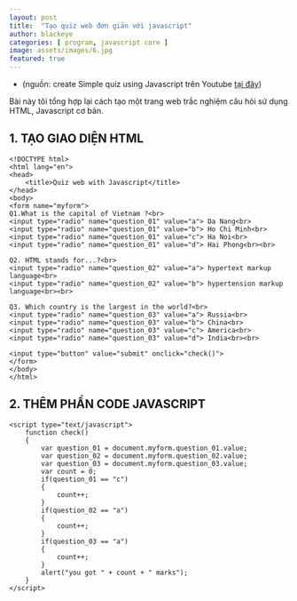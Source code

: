 ```yaml
---
layout: post
title:  "Tạo quiz web đơn giản với javascript"
author: blackeye
categories: [ program, javascript core ]
image: assets/images/6.jpg
featured: true
---
```


* (nguồn: create Simple quiz using Javascript trên Youtube [tại đây](https://www.youtube.com/watch?v=YvT-BFs9KVM))

Bài này tôi tổng hợp lại cách tạo một trang web trắc nghiệm câu hỏi sử dụng HTML, Javascript cơ bản.

## 1. TẠO GIAO DIỆN HTML

    <!DOCTYPE html>
    <html lang="en">
    <head>
        <title>Quiz web with Javascript</title>
    </head>
    <body>
    <form name="myform">
    Q1.What is the capital of Vietnam ?<br>
    <input type="radio" name="question_01" value="a"> Da Nang<br>
    <input type="radio" name="question_01" value="b"> Ho Chi Minh<br>
    <input type="radio" name="question_01" value="c"> Ha Noi<br>
    <input type="radio" name="question_01" value="d"> Hai Phong<br><br>

    Q2. HTML stands for...?<br>
    <input type="radio" name="question_02" value="a"> hypertext markup language<br>
    <input type="radio" name="question_02" value="b"> hypertension markup language<br><br>

    Q3. Which country is the largest in the world?<br>
    <input type="radio" name="question_03" value="a"> Russia<br>
    <input type="radio" name="question_03" value="b"> China<br>
    <input type="radio" name="question_03" value="c"> America<br>
    <input type="radio" name="question_03" value="d"> India<br><br>

    <input type="button" value="submit" onclick="check()">
    </form>
    </body>
    </html>

## 2. THÊM PHẦN CODE JAVASCRIPT

    <script type="text/javascript">
        function check()
        {
            var question_01 = document.myform.question_01.value;
            var question_02 = document.myform.question_02.value;
            var question_03 = document.myform.question_03.value;
            var count = 0;
            if(question_01 == "c")
            {
                count++;
            }
            if(question_02 == "a")
            {
                count++;
            }
            if(question_03 == "a")
            {
                count++;
            }
            alert("you got " + count + " marks");
        }
    </script>
